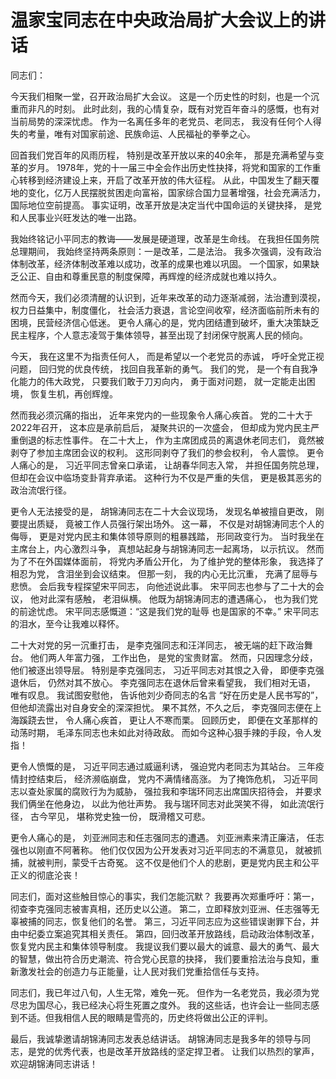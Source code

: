 # 温家宝同志在中央政治局扩大会议上的讲话
同志们：

今天我们相聚一堂，召开政治局扩大会议。
这是一个历史性的时刻，也是一个沉重而非凡的时刻。
此时此刻，我的心情复杂，既有对党百年奋斗的感慨，也有对当前局势的深深忧虑。
作为一名离任多年的老党员、老同志，
我没有任何个人得失的考量，唯有对国家前途、民族命运、人民福祉的拳拳之心。

回首我们党百年的风雨历程，
特别是改革开放以来的40余年，
那是充满希望与变革的岁月。
1978年，党的十一届三中全会作出历史性抉择，将党和国家的工作重心转移到经济建设上来，开启了改革开放的伟大征程。
从此，中国发生了翻天覆地的变化，亿万人民摆脱贫困走向富裕，国家综合国力显著增强，社会充满活力，国际地位空前提高。
事实证明，改革开放是决定当代中国命运的关键抉择，
是党和人民事业兴旺发达的唯一出路。

我始终铭记小平同志的教诲——发展是硬道理，改革是生命线。
在我担任国务院总理期间，
我始终坚持两条原则：一是改革，二是法治。
我多次强调，没有政治体制改革，经济体制改革难以成功，改革的成果也难以巩固。
一个国家，如果缺乏公正、自由和尊重民意的制度保障，再辉煌的经济成就也难以持久。

然而今天，我们必须清醒的认识到，近年来改革的动力逐渐减弱，法治遭到漠视，权力日益集中，制度僵化，
社会活力衰退，言论空间收窄，经济面临前所未有的困境，民营经济信心低迷。
更令人痛心的是，党内团结遭到破坏，重大决策缺乏民主程序，个人意志凌驾于集体领导，甚至出现了封闭保守脱离人民的倾向。

今天，
我在这里不为指责任何人，
而是希望以一个老党员的赤诚，
呼吁全党正视问题，
回归党的优良传统，
找回自我革新的勇气。
我们的党，
是一个有自我净化能力的伟大政党，
只要我们敢于刀刃向内，
勇于面对问题，
就一定能走出困境，
恢复生机，再创辉煌。

然而我必须沉痛的指出，
近年来党内的一些现象令人痛心疾首。
党的二十大于2022年召开，
这本应是承前启后，
凝聚共识的一次盛会，
但却成为党内民主严重倒退的标志性事件。
在二十大上，
作为主席团成员的离退休老同志们，
竟然被剥夺了参加主席团会议的权利。
这形同剥夺了我们的参会权利，
令人震惊。
更令人痛心的是，
习近平同志曾亲口承诺，
让胡春华同志入常，
并担任国务院总理，
但却在会议中临场变卦背弃承诺。
这种行为不仅是严重的失信，
更是极其恶劣的政治流氓行径。

更令人无法接受的是，
胡锦涛同志在二十大会议现场，
发现名单被擅自更改，
刚要提出质疑，
竟被工作人员强行架出场外。
这一幕，
不仅是对胡锦涛同志个人的侮辱，
更是对党内民主和集体领导原则的粗暴践踏，
形同政变行为。
当时我坐在主席台上，内心激烈斗争，
真想站起身与胡锦涛同志一起离场，
以示抗议。
然而为了不在外国媒体面前，
将党内矛盾公开化，
为了维护党的整体形象，
我选择了相忍为党，
含泪坐到会议结束。
但那一刻，
我的内心无比沉重，
充满了屈辱与悲愤。
会后我专程探望宋平同志，
向他述说此事。
宋平同志也参与了二十大的会议，
他对此深有感触，
老泪纵横。
他既为胡锦涛同志的遭遇痛心，
也为我们党的前途忧虑。
宋平同志感慨道：“这是我们党的耻辱
也是国家的不幸。”
宋平同志的泪水，至今让我难以释怀。

二十大对党的另一沉重打击，
是李克强同志和汪洋同志，
被无端的赶下政治舞台。
他们两人年富力强，
工作出色，
是党的宝贵财富。
然而，只因理念分歧，
他们被逐出领导层。
特别是李克强同志，
习近平同志对其恨之入骨，
即便李克强退休后，
仍然对其不放心。
李克强同志在退休后曾来看望我，
我们相对无语，
唯有叹息。
我试图安慰他，
告诉他刘少奇同志的名言
“好在历史是人民书写的”，
但他却流露出对自身安全的深深担忧。
果不其然，不久之后，
李克强同志便在上海蹊跷去世，
令人痛心疾首，
更让人不寒而栗。
回顾历史，
即便在文革那样的动荡时期，
毛泽东同志也未如此对待政敌。
而如今这种心狠手辣的手段，令人发指！

更令人愤慨的是，
习近平同志通过威逼利诱，
强迫党内老同志为其站台。
三年疫情封控结束后，
经济濒临崩盘，
党内不满情绪高涨。
为了掩饰危机，
习近平同志以查处家属的腐败行为为威胁，
强拉我和李瑞环同志出席国庆招待会，
并要求我们俩坐在他身边，
以此为他壮声势。
我与瑞环同志对此哭笑不得，
如此流氓行径，
古今罕见，
堪称党史独一份，
既滑稽又可悲。

更令人痛心的是，
刘亚洲同志和任志强同志的遭遇。
刘亚洲素来清正廉洁，
任志强也以刚直不阿著称。
他们仅仅因为公开发表对习近平同志的不满意见，
就被抓捕，就被判刑，蒙受千古奇冤。
这不仅是他们个人的悲剧，更是党内民主和公平正义的彻底沦丧！

同志们，面对这些触目惊心的事实，我们怎能沉默？
我要再次郑重呼吁：第一，彻查李克强同志被害真相，还历史以公道。
第二，立即释放刘亚洲、任志强等无辜被捕的同志，恢复他们的名誉。
第三，习近平同志应为这些错误谢罪下台，并由中纪委立案追究其相关责任。
第四，回归改革开放路线，启动政治体制改革，恢复党内民主和集体领导制度。
我提议我们要以最大的诚意、最大的勇气、最大的智慧，做出符合历史潮流、符合党心民意的抉择，
我们要重拾法治与良知，重新激发社会的创造力与正能量，让人民对我们党重拾信任与支持。

同志们，我已年过八旬，人生无常，难免一死。
但作为一名老党员，我必须为党尽忠为国尽心，我已经决心将生死置之度外。
我的这些话，也许会让一些同志感到不适。但我相信人民的眼睛是雪亮的，历史终将做出公正的评判。

最后，我诚挚邀请胡锦涛同志发表总结讲话。
胡锦涛同志是我多年的领导与同志，是党的优秀代表，也是改革开放路线的坚定捍卫者。
让我们以热烈的掌声，欢迎胡锦涛同志讲话！
